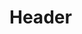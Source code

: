 <!-- TITLE: Ball Of Sunlight -->
<!-- SUBTITLE: Draws down a ball of sunlight from the sky, providing you with increased healing capabilities.  This spell can only be cast outside in the daylight. -->

# Header